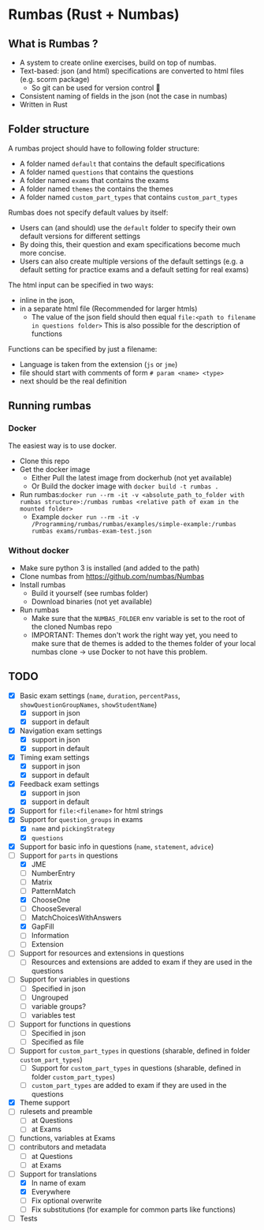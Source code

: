 # Rumbas (Rust + Numbas)

## What is Rumbas ?

- A system to create online exercises, build on top of numbas.
- Text-based: json (and html) specifications are converted to html files (e.g. scorm package)
  - So git can be used for version control 🎉 
- Consistent naming of fields in the json (not the case in numbas)
- Written in Rust

## Folder structure
A rumbas project should have to following folder structure:
  - A folder named `default` that contains the default specifications
  - A folder named `questions` that contains the questions
  - A folder named `exams` that contains the exams
  - A folder named `themes` the contains the themes
  - A folder named `custom_part_types` that contains `custom_part_types`

Rumbas does not specify default values by itself:
  - Users can (and should) use the `default` folder to specify their own default versions for different settings
  - By doing this, their question and exam specifications become much more concise.
  - Users can also create multiple versions of the default settings (e.g. a default setting for practice exams and a default setting for real exams)

The html input can be specified in two ways:
  - inline in the json,
  - in a separate html file (Recommended for larger htmls)
      - The value of the json field should then equal `file:<path to filename in questions folder>`
This is also possible for the description of functions

Functions can be specified by just a filename:
  - Language is taken from the extension (`js` or `jme`)
  - file should start with comments of form `# param <name> <type>`
  - next should be the real definition

## Running rumbas
### Docker
The easiest way is to use docker.
- Clone this repo
- Get the docker image
  - Either Pull the latest image from dockerhub (not yet available)
  - Or Build the docker image with `docker build -t rumbas .`
- Run rumbas:`docker run --rm -it -v <absolute_path_to_folder with rumbas structure>:/rumbas rumbas <relative path of exam in the mounted folder>`
  - Example `docker run --rm -it -v /Programming/rumbas/rumbas/examples/simple-example:/rumbas rumbas exams/rumbas-exam-test.json`

### Without docker
- Make sure python 3 is installed (and added to the path)
- Clone numbas from https://github.com/numbas/Numbas
- Install rumbas
  - Build it yourself (see rumbas folder)
  - Download binaries (not yet available)
- Run rumbas
  - Make sure that the `NUMBAS_FOLDER` env variable is set to the root of the cloned Numbas repo
  - IMPORTANT: Themes don't work the right way yet, you need to make sure that de themes is added to the themes folder of your local numbas clone -> use Docker to not have this problem.

## TODO
- [x] Basic exam settings (`name`, `duration`, `percentPass`, `showQuestionGroupNames`, `showStudentName`)
  - [x] support in json
  - [x] support in default
- [x] Navigation exam settings
  - [x] support in json
  - [x] support in default
- [x] Timing exam settings
  - [x] support in json
  - [x] support in default
- [x] Feedback exam settings
  - [x] support in json
  - [x] support in default
- [x] Support for `file:<filename>` for html strings
- [x] Support for `question_groups` in exams
  - [x] `name` and `pickingStrategy`
  - [x] `questions`
- [x] Support for basic info in questions (`name`, `statement`, `advice`)
- [ ] Support for `parts` in questions
  - [x] JME
  - [ ] NumberEntry
  - [ ] Matrix
  - [ ] PatternMatch
  - [x] ChooseOne
  - [ ] ChooseSeveral
  - [ ] MatchChoicesWithAnswers
  - [x] GapFill
  - [ ] Information
  - [ ] Extension
- [ ] Support for resources and extensions in questions
  - [ ] Resources and extensions are added to exam if they are used in the questions
- [ ] Support for variables in questions
  - [ ] Specified in json
  - [ ] Ungrouped
  - [ ] variable groups?
  - [ ] variables test
- [ ] Support for functions in questions
  - [ ] Specified in json
  - [ ] Specified as file
- [ ] Support for `custom_part_types` in questions (sharable, defined in folder `custom_part_types`)
  - [ ] Support for `custom_part_types` in questions (sharable, defined in folder `custom_part_types`)
  - [ ] `custom_part_types` are added to exam if they are used in the questions
- [x] Theme support
- [ ] rulesets and preamble
  - [ ] at Questions
  - [ ] at Exams
- [ ] functions, variables at Exams
- [ ] contributors and metadata
  - [ ] at Questions
  - [ ] at Exams
- [ ] Support for translations
  - [x] In name of exam
  - [x] Everywhere
  - [ ] Fix optional overwrite
  - [ ] Fix substitutions (for example for common parts like functions)
- [ ] Tests
